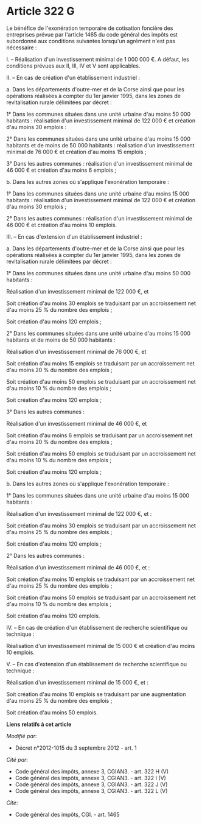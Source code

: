 # Article 322 G

Le bénéfice de l'exonération temporaire de cotisation foncière des entreprises prévue par l'article 1465 du code général des
impôts est subordonné aux conditions suivantes lorsqu'un agrément n'est pas nécessaire :

I. – Réalisation d'un investissement minimal de 1 000 000 €. A défaut, les conditions prévues aux II, III, IV et V sont
applicables.

II. – En cas de création d'un établissement industriel :

a. Dans les départements d'outre-mer et de la Corse ainsi que pour les opérations réalisées à compter du 1er janvier 1995,
dans les zones de revitalisation rurale délimitées par décret :

1° Dans les communes situées dans une unité urbaine d'au moins 50 000 habitants : réalisation d'un investissement minimal de
122 000 € et création d'au moins 30 emplois :

2° Dans les communes situées dans une unité urbaine d'au moins 15 000 habitants et de moins de 50 000 habitants : réalisation
d'un investissement minimal de 76 000 € et création d'au moins 15 emplois ;

3° Dans les autres communes : réalisation d'un investissement minimal de 46 000 € et création d'au moins 6 emplois ;

b. Dans les autres zones où s'applique l'exonération temporaire :

1° Dans les communes situées dans une unité urbaine d'au moins 15 000 habitants : réalisation d'un investissement minimal de
122 000 € et création d'au moins 30 emplois ;

2° Dans les autres communes : réalisation d'un investissement minimal de 46 000 € et création d'au moins 10 emplois.

III. – En cas d'extension d'un établissement industriel :

a. Dans les départements d'outre-mer et de la Corse ainsi que pour les opérations réalisées à compter du 1er janvier 1995,
dans les zones de revitalisation rurale délimitées par décret :

1° Dans les communes situées dans une unité urbaine d'au moins 50 000 habitants :

Réalisation d'un investissement minimal de 122 000 €, et

Soit création d'au moins 30 emplois se traduisant par un accroissement net d'au moins 25 % du nombre des emplois ;

Soit création d'au moins 120 emplois ;

2° Dans les communes situées dans une unité urbaine d'au moins 15 000 habitants et de moins de 50 000 habitants :

Réalisation d'un investissement minimal de 76 000 €, et

Soit création d'au moins 15 emplois se traduisant par un accroissement net d'au moins 20 % du nombre des emplois ;

Soit création d'au moins 50 emplois se traduisant par un accroissement net d'au moins 10 % du nombre des emplois ;

Soit création d'au moins 120 emplois ;

3° Dans les autres communes :

Réalisation d'un investissement minimal de 46 000 €, et

Soit création d'au moins 6 emplois se traduisant par un accroissement net d'au moins 20 % du nombre des emplois ;

Soit création d'au moins 50 emplois se traduisant par un accroissement net d'au moins 10 % du nombre des emplois ;

Soit création d'au moins 120 emplois ;

b. Dans les autres zones où s'applique l'exonération temporaire :

1° Dans les communes situées dans une unité urbaine d'au moins 15 000 habitants :

Réalisation d'un investissement minimal de 122 000 €, et :

Soit création d'au moins 30 emplois se traduisant par un accroissement net d'au moins 25 % du nombre des emplois ;

Soit création d'au moins 120 emplois ;

2° Dans les autres communes :

Réalisation d'un investissement minimal de 46 000 €, et :

Soit création d'au moins 10 emplois se traduisant par un accroissement net d'au moins 25 % du nombre des emplois ;

Soit création d'au moins 50 emplois se traduisant par un accroissement net d'au moins 10 % du nombre des emplois ;

Soit création d'au moins 120 emplois.

IV. – En cas de création d'un établissement de recherche scientifique ou technique :

Réalisation d'un investissement minimal de 15 000 € et création d'au moins 10 emplois.

V. – En cas d'extension d'un établissement de recherche scientifique ou technique :

Réalisation d'un investissement minimal de 15 000 €, et :

Soit création d'au moins 10 emplois se traduisant par une augmentation d'au moins 25 % du nombre des emplois ;

Soit création d'au moins 50 emplois.

**Liens relatifs à cet article**

_Modifié par_:

  - Décret n°2012-1015 du 3 septembre 2012 - art. 1

_Cité par_:

  - Code général des impôts, annexe 3, CGIAN3. - art. 322 H (V)
  - Code général des impôts, annexe 3, CGIAN3. - art. 322 I (V)
  - Code général des impôts, annexe 3, CGIAN3. - art. 322 J (V)
  - Code général des impôts, annexe 3, CGIAN3. - art. 322 L (V)

_Cite_:

  - Code général des impôts, CGI. - art. 1465
